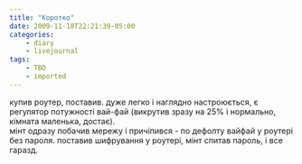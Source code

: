 ```yaml
---
title: "Коротко"
date: 2009-11-18T22:21:39-05:00
categories:
    - diary
    - livejournal
tags:
    - TBD
    - imported
---
```


купив роутер, поставив. дуже легко і наглядно настроюється, є регулятор потужності вай-фай (викрутив зразу на 25% і нормально, кімната маленька, достає).  
мінт одразу побачив мережу і причіпився - по дефолту вайфай у роутері без пароля. поставив шифрування у роутері, мінт спитав пароль, і все гаразд.